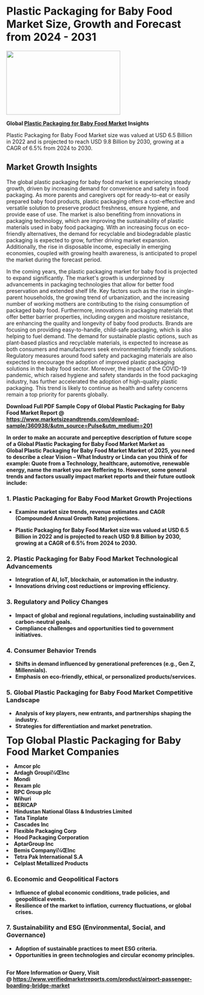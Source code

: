 <H1>Plastic Packaging for Baby Food Market Size, Growth and Forecast from 2024 - 2031</H1><img class="aligncenter size-medium wp-image-584254" src="https://thirdeyenews.in/wp-content/uploads/2024/09/Global-Market-Research-300x168.jpeg" alt="" width="300" height="168" /><p><strong>Global&nbsp;<a href="https://www.marketsizeandtrends.com/download-sample/360938/&amp;utm_source=Pulse&amp;utm_medium=201">Plastic Packaging for Baby Food Market</a> Insights</strong></p><p>Plastic Packaging for Baby Food Market size was valued at USD 6.5 Billion in 2022 and is projected to reach USD 9.8 Billion by 2030, growing at a CAGR of 6.5% from 2024 to 2030.</p><p><h2>Market Growth Insights</h2> <p>The global plastic packaging for baby food market is experiencing steady growth, driven by increasing demand for convenience and safety in food packaging. As more parents and caregivers opt for ready-to-eat or easily prepared baby food products, plastic packaging offers a cost-effective and versatile solution to preserve product freshness, ensure hygiene, and provide ease of use. The market is also benefiting from innovations in packaging technology, which are improving the sustainability of plastic materials used in baby food packaging. With an increasing focus on eco-friendly alternatives, the demand for recyclable and biodegradable plastic packaging is expected to grow, further driving market expansion. Additionally, the rise in disposable income, especially in emerging economies, coupled with growing health awareness, is anticipated to propel the market during the forecast period.</p> <p><strong></strong></p> <p>In the coming years, the plastic packaging market for baby food is projected to expand significantly. The market's growth is underpinned by advancements in packaging technologies that allow for better food preservation and extended shelf life. Key factors such as the rise in single-parent households, the growing trend of urbanization, and the increasing number of working mothers are contributing to the rising consumption of packaged baby food. Furthermore, innovations in packaging materials that offer better barrier properties, including oxygen and moisture resistance, are enhancing the quality and longevity of baby food products. Brands are focusing on providing easy-to-handle, child-safe packaging, which is also helping to fuel demand. The demand for sustainable plastic options, such as plant-based plastics and recyclable materials, is expected to increase as both consumers and manufacturers seek environmentally friendly solutions. Regulatory measures around food safety and packaging materials are also expected to encourage the adoption of improved plastic packaging solutions in the baby food sector. Moreover, the impact of the COVID-19 pandemic, which raised hygiene and safety standards in the food packaging industry, has further accelerated the adoption of high-quality plastic packaging. This trend is likely to continue as health and safety concerns remain a top priority for parents globally. <p><strong></p><p><span class=""><strong>Download Full PDF Sample Copy of Global Plastic Packaging for Baby Food Market Report</strong> @ <a href="https://www.marketsizeandtrends.com/download-sample/360938/&amp;utm_source=Pulse&amp;utm_medium=201" target="_blank">https://www.marketsizeandtrends.com/download-sample/360938/&amp;utm_source=Pulse&amp;utm_medium=201</a></span></p><p>In order to make an accurate and perceptive description of future scope of a Global&nbsp;Plastic Packaging for Baby Food Market Market as Global&nbsp;Plastic Packaging for Baby Food Market Market of 2025, you need to describe a clear Vision &ndash; What Industry or Linda can you think of for example: Quote from a Technology, healthcare, automotive, renewable energy, name the market you are Reffering to. However, some general trends and factors usually impact market reports and their future outlook include:</p><h3>1.&nbsp;<strong>Plastic Packaging for Baby Food Market Growth Projections</strong></h3><ul><li>Examine market size trends, revenue estimates and CAGR (Compounded Annual Growth Rate) projections.</li><li><p>Plastic Packaging for Baby Food Market size was valued at USD 6.5 Billion in 2022 and is projected to reach USD 9.8 Billion by 2030, growing at a CAGR of 6.5% from 2024 to 2030.</p></li></ul><h3>2.&nbsp;<strong>Plastic Packaging for Baby Food Market Technological Advancements</strong></h3><ul><li>Integration of AI, IoT, blockchain, or automation in the industry.</li><li>Innovations driving cost reductions or improving efficiency.</li></ul><h3>3.&nbsp;<strong>Regulatory and Policy Changes</strong></h3><ul><li>Impact of global and regional regulations, including sustainability and carbon-neutral goals.</li><li>Compliance challenges and opportunities tied to government initiatives.</li></ul><h3>4.&nbsp;<strong>Consumer Behavior Trends</strong></h3><ul><li>Shifts in demand influenced by generational preferences (e.g., Gen Z, Millennials).</li><li>Emphasis on eco-friendly, ethical, or personalized products/services.</li></ul><h3>5.&nbsp;<strong>Global Plastic Packaging for Baby Food Market Competitive Landscape</strong></h3><ul><li>Analysis of key players, new entrants, and partnerships shaping the industry.</li><li>Strategies for differentiation and market penetration.</li></ul><p data-pm-slice="1 1 []"><span style="color: inherit; font-family: inherit; font-size: 25px;">Top Global Plastic Packaging for Baby Food Market Companies</span></p><div class="" data-test-id=""><p><li>Amcor plc</li><li> Ardagh Groupï¼ŒInc</li><li> Mondi</li><li> Rexam plc</li><li> RPC Group plc</li><li> Wihuri</li><li> BERICAP</li><li> Hindustan National Glass & Industries Limited</li><li> Tata Tinplate</li><li> Cascades Inc</li><li> Flexible Packaging Corp</li><li> Hood Packaging Corporation</li><li> AptarGroup Inc</li><li> Bemis Companyï¼ŒInc</li><li> Tetra Pak International S.A</li><li> Celplast Metallized Products</li></p></div><h3>6.&nbsp;<strong>Economic and Geopolitical Factors</strong></h3><ul><li>Influence of global economic conditions, trade policies, and geopolitical events.</li><li>Resilience of the market to inflation, currency fluctuations, or global crises.</li></ul><h3>7.&nbsp;<strong>Sustainability and ESG (Environmental, Social, and Governance)</strong></h3><ul><li>Adoption of sustainable practices to meet ESG criteria.</li><li>Opportunities in green technologies and circular economy principles.</li></ul><h2><strong style="font-size: 14px;">For More Information or Query, Visit @&nbsp;</strong><a style="background-color: #ffffff; font-size: 14px;" href="https://www.marketsizeandtrends.com/report/plastic-packaging-for-baby-food-market/" target="_blank">https://www.verifiedmarketreports.com/product/airport-passenger-boarding-bridge-market</a></h2>
